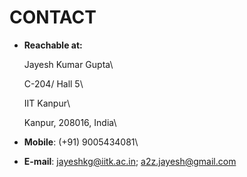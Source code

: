 # CONTACT

* **Reachable at:** 

    Jayesh Kumar Gupta\

    C-204/ Hall 5\

    IIT Kanpur\

    Kanpur, 208016, India\

* **Mobile**: (+91) 9005434081\

* **E-mail**: jayeshkg@iitk.ac.in;
            a2z.jayesh@gmail.com

